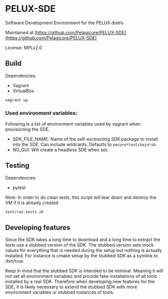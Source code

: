 PELUX-SDE
=========

Software Development Environment for the PELUX distro.

Maintained at [https://github.com/Pelagicore/PELUX-SDE](https://github.com/Pelagicore/PELUX-SDE)

License: MPLv2.0

Build
-----
Dependencies:
* Vagrant
* VirtualBox

```bash
vagrant up
```

### Used environment variables:
Following is a list of environment variables used by vagrant when provisioning the SDE.

* SDK_FILE_NAME: Name of the self-exctracting SDK package to install into the SDE. Can include wildcards.
Defaults to `oecore*toolchain*sh`.
* NO_GUI: Will create a headless SDE when set.


Testing
-------
Dependencies:
* pytest

Note: In order to do clean tests, this script will tear down and destroy the VM if it is already created
```bash
test/run-tests.sh
```

Developing features
-------------------
Since the SDK takes a long time to download and a long time to extract the tests
use a stubbed version of the SDK. The stubbed version sets mock values for
everything that is needed during the setup but nothing is actually installed.
For instance is cmake setup by the stubbed SDK as a symlink to /bin/true.

Keep in mind that the stubbed SDK is intended to be minimal. Meaning it will not
set all environment variables and provide fake installations of all tools
installed by a real SDK. Therefore when developing new features for the SDE, it
is likely necessary to extend the stubbed SDK with more environment variables or
stubbed instances of tools.
